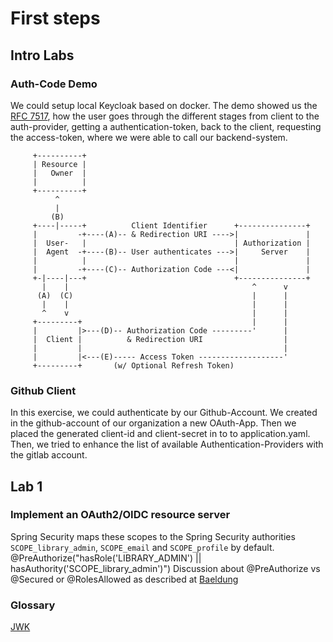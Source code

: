 # First steps

## Intro Labs

### Auth-Code Demo

We could setup local Keycloak based on docker.
The demo showed us the [RFC 7517](https://tools.ietf.org/html/rfc7517), how the user goes through the different stages
from client to the auth-provider, getting a authentication-token, back to the client, requesting the access-token,
where we were able to call our backend-system.

```
     +----------+
     | Resource |
     |   Owner  |
     |          |
     +----------+
          ^
          |
         (B)
     +----|-----+          Client Identifier      +---------------+
     |         -+----(A)-- & Redirection URI ---->|               |
     |  User-   |                                 | Authorization |
     |  Agent  -+----(B)-- User authenticates --->|     Server    |
     |          |                                 |               |
     |         -+----(C)-- Authorization Code ---<|               |
     +-|----|---+                                 +---------------+
       |    |                                         ^      v
      (A)  (C)                                        |      |
       |    |                                         |      |
       ^    v                                         |      |
     +---------+                                      |      |
     |         |>---(D)-- Authorization Code ---------'      |
     |  Client |          & Redirection URI                  |
     |         |                                             |
     |         |<---(E)----- Access Token -------------------'
     +---------+       (w/ Optional Refresh Token)
```

### Github Client

In this exercise, we could authenticate by our Github-Account.
We created in the github-account of our organization a new OAuth-App.
Then we placed the generated client-id and client-secret in to to
application.yaml.
Then, we tried to enhance the list of available Authentication-Providers with
the gitlab account.

## Lab 1

### Implement an OAuth2/OIDC resource server

Spring Security maps these scopes to the Spring Security authorities `SCOPE_library_admin`, `SCOPE_email` and
`SCOPE_profile` by default.  
@PreAuthorize("hasRole('LIBRARY_ADMIN') || hasAuthority('SCOPE_library_admin')")
Discussion about @PreAuthorize vs @Secured or @RolesAllowed as described at
[Baeldung](https://www.baeldung.com/spring-security-method-security)

### Glossary

[JWK](https://tools.ietf.org/html/rfc7517)
